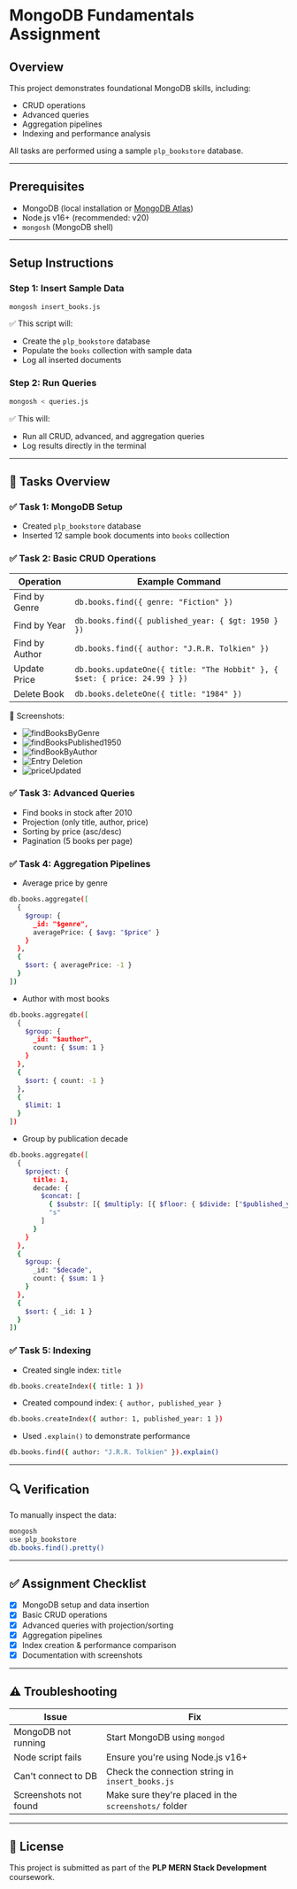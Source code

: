 # MongoDB Fundamentals Assignment

## Overview
This project demonstrates foundational MongoDB skills, including:
- CRUD operations
- Advanced queries
- Aggregation pipelines
- Indexing and performance analysis

All tasks are performed using a sample `plp_bookstore` database.

---

## Prerequisites

- MongoDB (local installation or [MongoDB Atlas](https://www.mongodb.com/cloud/atlas))
- Node.js v16+ (recommended: v20)
- `mongosh` (MongoDB shell)

---

## Setup Instructions

### Step 1: Insert Sample Data

```bash
mongosh insert_books.js
````

✅ This script will:

* Create the `plp_bookstore` database
* Populate the `books` collection with sample data
* Log all inserted documents

### Step 2: Run Queries

```bash
mongosh < queries.js
```

✅ This will:

* Run all CRUD, advanced, and aggregation queries
* Log results directly in the terminal

---

## 📝 Tasks Overview

### ✅ Task 1: MongoDB Setup

* Created `plp_bookstore` database
* Inserted 12 sample book documents into `books` collection

### ✅ Task 2: Basic CRUD Operations

| Operation      | Example Command                                                           |
| -------------- | ------------------------------------------------------------------------- |
| Find by Genre  | `db.books.find({ genre: "Fiction" })`                                     |
| Find by Year   | `db.books.find({ published_year: { $gt: 1950 } })`                        |
| Find by Author | `db.books.find({ author: "J.R.R. Tolkien" })`                             |
| Update Price   | `db.books.updateOne({ title: "The Hobbit" }, { $set: { price: 24.99 } })` |
| Delete Book    | `db.books.deleteOne({ title: "1984" })`                                   |

📸 Screenshots:

* ![findBooksByGenre](./findBooksByGenre.PNG)
* ![findBooksPublished1950](./findBooksPublished1950.PNG)
* ![findBookByAuthor](./findBookByAuthor.PNG)
* ![Entry Deletion](./deletedOne.PNG)
* ![priceUpdated](./priceUpdated.PNG)

### ✅ Task 3: Advanced Queries

* Find books in stock after 2010
* Projection (only title, author, price)
* Sorting by price (asc/desc)
* Pagination (5 books per page)

### ✅ Task 4: Aggregation Pipelines

* Average price by genre
```bash
db.books.aggregate([
  {
    $group: {
      _id: "$genre",
      averagePrice: { $avg: "$price" }
    }
  },
  {
    $sort: { averagePrice: -1 }
  }
])
```
* Author with most books
```bash
db.books.aggregate([
  {
    $group: {
      _id: "$author",
      count: { $sum: 1 }
    }
  },
  {
    $sort: { count: -1 }
  },
  {
    $limit: 1
  }
])
```
* Group by publication decade
```bash
db.books.aggregate([
  {
    $project: {
      title: 1,
      decade: {
        $concat: [
          { $substr: [{ $multiply: [{ $floor: { $divide: ["$published_year", 10] } }, 10] }, 0, 4] },
          "s"
        ]
      }
    }
  },
  {
    $group: {
      _id: "$decade",
      count: { $sum: 1 }
    }
  },
  {
    $sort: { _id: 1 }
  }
])

```



### ✅ Task 5: Indexing

* Created single index: `title`
```bash
db.books.createIndex({ title: 1 })
```
* Created compound index: `{ author, published_year }`
```bash
db.books.createIndex({ author: 1, published_year: 1 })
```
* Used `.explain()` to demonstrate performance
```bash
db.books.find({ author: "J.R.R. Tolkien" }).explain()
```

---

## 🔍 Verification

To manually inspect the data:

```bash
mongosh
use plp_bookstore
db.books.find().pretty()
```

---

## ✅ Assignment Checklist

* [x] MongoDB setup and data insertion
* [x] Basic CRUD operations
* [x] Advanced queries with projection/sorting
* [x] Aggregation pipelines
* [x] Index creation & performance comparison
* [x] Documentation with screenshots

---

## ⚠️ Troubleshooting

| Issue                 | Fix                                                   |
| --------------------- | ----------------------------------------------------- |
| MongoDB not running   | Start MongoDB using `mongod`                          |
| Node script fails     | Ensure you're using Node.js v16+                      |
| Can't connect to DB   | Check the connection string in `insert_books.js`      |
| Screenshots not found | Make sure they're placed in the `screenshots/` folder |

---

## 📄 License

This project is submitted as part of the **PLP MERN Stack Development** coursework.

